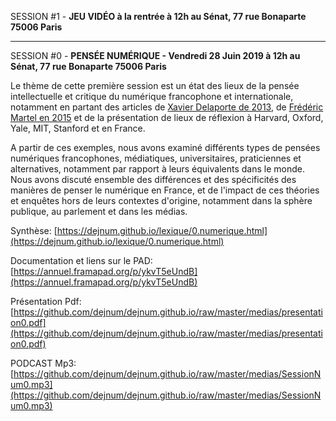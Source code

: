 <a name="s1"></a>SESSION #1 - **JEU VIDÉO à la rentrée à 12h au Sénat, 77 rue Bonaparte 75006 Paris**

<hr>

<a name="s0"></a>SESSION #0 - **PENSÉE NUMÉRIQUE - Vendredi 28 Juin 2019 à 12h au Sénat, 77 rue Bonaparte 75006 Paris**

Le thème de cette première session est un état des lieux de la pensée intellectuelle et critique du numérique francophone et internationale, notamment en partant des articles de [Xavier Delaporte de 2013](https://www.franceculture.fr/numerique/pas-dintellectuels-critiques-dans-le-numerique), de [Frédéric Martel en 2015](https://medium.com/@martelf/les-penseurs-du-web-the-internet-s-thinkers-fe7db9ebe025) et de la présentation de lieux de réflexion à Harvard, Oxford, Yale, MIT, Stanford et en France. 

A partir de ces exemples, nous avons examiné différents types de pensées numériques francophones, médiatiques, universitaires, praticiennes et alternatives, notamment par rapport à leurs équivalents dans le monde. Nous avons discuté ensemble des différences et des spécificités des manières de penser le numérique en France, et de l'impact de ces théories et enquêtes hors de leurs contextes d'origine, notamment dans la sphère publique, au parlement et dans les médias.

Synthèse: [https://dejnum.github.io/lexique/0.numerique.html](https://dejnum.github.io/lexique/0.numerique.html)

Documentation et liens sur le PAD: [https://annuel.framapad.org/p/ykvT5eUndB](https://annuel.framapad.org/p/ykvT5eUndB)

Présentation Pdf: [https://github.com/dejnum/dejnum.github.io/raw/master/medias/presentation0.pdf](https://github.com/dejnum/dejnum.github.io/raw/master/medias/presentation0.pdf)

PODCAST Mp3: [https://github.com/dejnum/dejnum.github.io/raw/master/medias/SessionNum0.mp3](https://github.com/dejnum/dejnum.github.io/raw/master/medias/SessionNum0.mp3)
